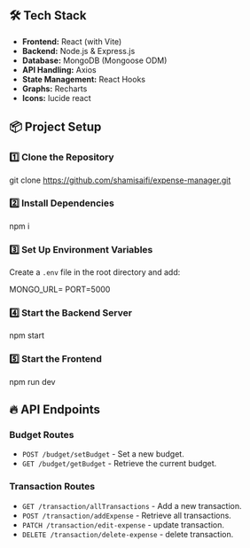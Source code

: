 ## 🛠️ Tech Stack

- **Frontend:** React (with Vite)
- **Backend:** Node.js & Express.js
- **Database:** MongoDB (Mongoose ODM)
- **API Handling:** Axios
- **State Management:** React Hooks
- **Graphs:** Recharts
- **Icons:** lucide react

## 📦 Project Setup

### 1️⃣ Clone the Repository
git clone https://github.com/shamisaifi/expense-manager.git

### 2️⃣ Install Dependencies
npm i

### 3️⃣ Set Up Environment Variables
Create a `.env` file in the root directory and add:

MONGO_URL=
PORT=5000

### 4️⃣ Start the Backend Server
npm start

### 5️⃣ Start the Frontend
npm run dev

## 🔥 API Endpoints

### **Budget Routes**
- `POST /budget/setBudget` - Set a new budget.
- `GET /budget/getBudget` - Retrieve the current budget.

### **Transaction Routes**
- `GET /transaction/allTransactions` - Add a new transaction.
- `POST /transaction/addExpense` - Retrieve all transactions.
- `PATCH /transaction/edit-expense` - update transaction.
- `DELETE /transaction/delete-expense` - delete transaction.
